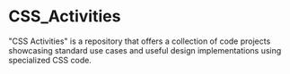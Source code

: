 # CSS_Activities
 "CSS Activities" is a repository that offers a collection of code projects showcasing standard use cases and useful design implementations using specialized CSS code.
